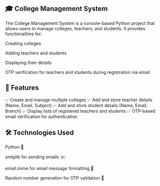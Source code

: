 ## 🎓 College Management System

The College Management System is a console-based Python project that allows users to manage colleges, teachers, and students. It provides functionalities for:

Creating colleges

Adding teachers and students

Displaying their details

OTP verification for teachers and students during registration via email

## 🚀 Features

✅ Create and manage multiple colleges
✅ Add and store teacher details (Name, Email, Subject)
✅ Add and store student details (Name, Email, Branch)
✅ Display lists of registered teachers and students
✅ OTP-based email verification for authentication

## 🛠 Technologies Used

Python 🐍

smtplib for sending emails ✉️

email.mime for email message formatting 📩

Random number generation for OTP validation 🔢

